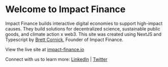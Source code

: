 # Welcome to Impact Finance

Impact Finance builds interactive digital economies to support high-impact causes. They build solutions for decentralized science, sustainable public goods, and climate action x web3. This site was created using NextJS and Typescript by [Brett Cornick](https://github.com/bcornick), Founder of Impact Finance.

View the live site at [impact-finance.io](https://www.impact-finance.io)

Connect with us to learn more:
[LinkedIn](https://www.linkedin.com/company/impact-finance-desci/) | [Twitter](https://twitter.com/DeSci_Impact)
